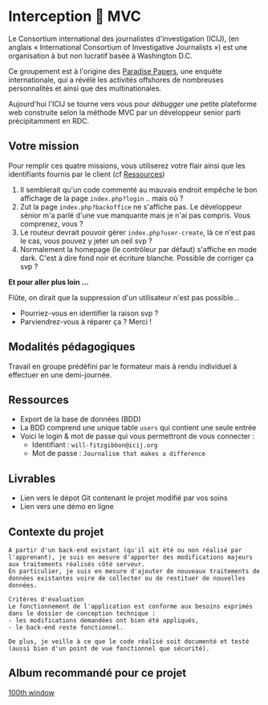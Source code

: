 # Interception 🐹 MVC

Le Consortium international des journalistes d'investigation (ICIJ), (en anglais « International Consortium of Investigative Journalists ») est une organisation à but non lucratif basée à Washington D.C.

Ce groupement est à l'origine des [Paradise Papers](https://fr.wikipedia.org/wiki/Paradise_Papers), une enquête internationale, qui a révélé les activités offshores de nombreuses personnalités et ainsi que des multinationales.

Aujourd'hui l'ICIJ se tourne vers vous pour *débugger* une petite plateforme web construite selon la méthode MVC par un développeur senior parti précipitamment en RDC.

## Votre mission

Pour remplir ces quatre missions, vous utiliserez votre flair ainsi que les identifiants fournis par le client (cf [Ressources](##Ressources))
1. Il semblerait qu'un code commenté au mauvais endroit empêche le bon affichage de la page `index.php?login` .. mais où ?
2. Zut la page `index.php?backoffice` ne s'affiche pas. Le développeur sénior m'a parlé d'une vue manquante mais je n'ai pas compris. Vous comprenez, vous ?
3. Le routeur devrait pouvoir gérer `index.php?user-create`, là ce n'est pas le cas, vous pouvez y jeter un oeil svp ?
4. Normalement la homepage (le contrôleur par défaut) s'affiche en mode dark. C'est à dire fond noir et écriture blanche. Possible de corriger ça svp ?

**Et pour aller plus loin ...**

Flûte, on dirait que la suppression d'un utilisateur n'est pas possible...
- Pourriez-vous en identifier la raison svp ?
- Parviendrez-vous à réparer ça ? Merci !

## Modalités pédagogiques

Travail en groupe prédéfini par le formateur mais à rendu individuel à effectuer en une demi-journée.

## Ressources

- Export de la base de données (BDD)
- La BDD comprend une unique table `users` qui contient une seule entrée
- Voici le login & mot de passe qui vous permettront de vous connecter :
  - Identifiant : `will-fitzgibbon@icij.org`
  - Mot de passe : `Journalism that makes a difference`

## Livrables

- Lien vers le dépot Git contenant le projet modifié par vos soins
- Lien vers une démo en ligne

## Contexte du projet

```
A partir d'un back-end existant (qu'il ait été ou non réalisé par l'apprenant), je suis en mesure d'apporter des modifications majeurs aux traitements réalisés côté serveur.
En particulier, je suis en mesure d'ajouter de nouveaux traitements de données existantes voire de collecter ou de restituer de nouvelles données.

Critères d'évaluation
Le fonctionnement de l'application est conforme aux besoins exprimés dans le dossier de conception technique :
- les modifications demandées ont bien été appliqués,
- le back-end reste fonctionnel.

De plus, je veille à ce que le code réalisé soit documenté et testé (aussi bien d'un point de vue fonctionnel que sécurité).
```

## Album recommandé pour ce projet
[100th window](https://www.youtube.com/watch?v=FYVBx_1sgYY&list=OLAK5uy_n4MOZ1jMRSOCzcS1O7n1WpXgyTejYVB9E&index=1)